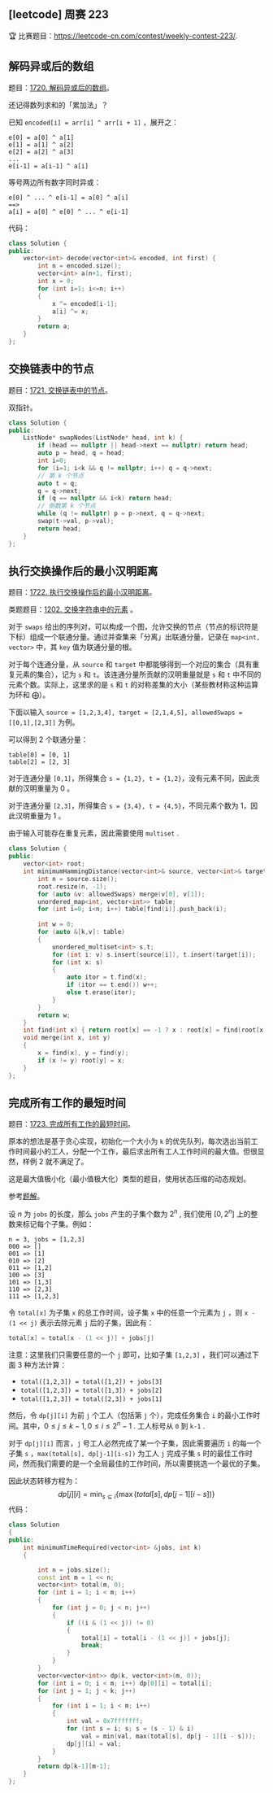 ## [leetcode] 周赛 223

🏆 比赛题目：https://leetcode-cn.com/contest/weekly-contest-223/.

## 解码异或后的数组

题目：[1720. 解码异或后的数组](https://leetcode-cn.com/problems/decode-xored-array/)。

还记得数列求和的「累加法」？

已知 `encoded[i] = arr[i] ^ arr[i + 1]` ，展开之：

```
e[0] = a[0] ^ a[1]
e[1] = a[1] ^ a[2]
e[2] = a[2] ^ a[3]
...
e[i-1] = a[i-1] ^ a[i] 
```

等号两边所有数字同时异或：

```
e[0] ^ ... ^ e[i-1] = a[0] ^ a[i]
==>
a[i] = a[0] ^ e[0] ^ ... ^ e[i-1]
```

代码：

```cpp
class Solution {
public:
    vector<int> decode(vector<int>& encoded, int first) {
        int n = encoded.size();
        vector<int> a(n+1, first);
        int x = 0;
        for (int i=1; i<=n; i++)
        {
            x ^= encoded[i-1];
            a[i] ^= x;
        }
        return a;
    }
};
```

## 交换链表中的节点

题目：[1721. 交换链表中的节点](https://leetcode-cn.com/problems/swapping-nodes-in-a-linked-list/)。

双指针。

```cpp
class Solution {
public:
    ListNode* swapNodes(ListNode* head, int k) {
        if (head == nullptr || head->next == nullptr) return head;
        auto p = head, q = head;
        int i=0;
        for (i=1; i<k && q != nullptr; i++) q = q->next;
        // 第 k 个节点
        auto t = q;
        q = q->next;
        if (q == nullptr && i<k) return head;
		// 倒数第 k 个节点
        while (q != nullptr) p = p->next, q = q->next;
        swap(t->val, p->val);
        return head;
    }
};
```

## 执行交换操作后的最小汉明距离 

题目：[1722. 执行交换操作后的最小汉明距离](https://leetcode-cn.com/problems/minimize-hamming-distance-after-swap-operations/)。

类题题目：[1202. 交换字符串中的元素](https://leetcode-cn.com/problems/smallest-string-with-swaps/) 。

对于 `swaps` 给出的序列对，可以构成一个图，允许交换的节点（节点的标识符是下标）组成一个联通分量。通过并查集来「分离」出联通分量，记录在 `map<int, vector>` 中，其 `key` 值为联通分量的根。

对于每个连通分量，从 `source` 和 `target` 中都能够得到一个对应的集合（具有重复元素的集合），记为 `s` 和 `t`。该连通分量所贡献的汉明重量就是 `s` 和 `t` 中不同的元素个数。实际上，这里求的是 `s` 和 `t` 的对称差集的大小（某些教材称这种运算为环和 $\bigoplus$）。

下面以输入  `source = [1,2,3,4], target = [2,1,4,5], allowedSwaps = [[0,1],[2,3]]` 为例。

可以得到 2 个联通分量：

```
table[0] = [0, 1]
table[2] = [2, 3]
```

对于连通分量 `[0,1]`，所得集合 `s = {1,2}, t = {1,2}`，没有元素不同，因此贡献的汉明重量为 0 。

对于连通分量 `[2,3]`，所得集合 `s = {3,4}, t = {4,5}`，不同元素个数为 1，因此汉明重量为 1 。

由于输入可能存在重复元素，因此需要使用 `multiset` .

```cpp
class Solution {
public:
    vector<int> root;
    int minimumHammingDistance(vector<int>& source, vector<int>& target, vector<vector<int>>& allowedSwaps) {
        int n = source.size();
        root.resize(n, -1);
        for (auto &v: allowedSwaps) merge(v[0], v[1]);
        unordered_map<int, vector<int>> table;
        for (int i=0; i<n; i++) table[find(i)].push_back(i);
        
        int w = 0;
        for (auto &[k,v]: table)
        {
            unordered_multiset<int> s,t;
            for (int i: v) s.insert(source[i]), t.insert(target[i]);
            for (int x: s)
            {
                auto itor = t.find(x);
                if (itor == t.end()) w++;
                else t.erase(itor);
            }
        }
        return w;
    }
    int find(int x) { return root[x] == -1 ? x : root[x] = find(root[x]); }
    void merge(int x, int y)
    {
        x = find(x), y = find(y);
        if (x != y) root[y] = x;
    }
};
```

## 完成所有工作的最短时间

题目：[1723. 完成所有工作的最短时间](https://leetcode-cn.com/problems/find-minimum-time-to-finish-all-jobs/)。

原本的想法是基于贪心实现，初始化一个大小为 `k` 的优先队列，每次选出当前工作时间最小的工人，分配一个工作，最后求出所有工人工作时间的最大值。但很显然，样例 2 就不满足了。

这是最大值极小化（最小值极大化）类型的题目，使用状态压缩的动态规划。

参考[题解](https://leetcode-cn.com/problems/find-minimum-time-to-finish-all-jobs/solution/zhuang-ya-dp-jing-dian-tao-lu-xin-shou-j-3w7r/)。

设 $n$ 为 `jobs` 的长度，那么 `jobs` 产生的子集个数为 $2^n$ , 我们使用 $[0, 2^n]$ 上的整数来标记每个子集。例如：

```
n = 3, jobs = [1,2,3]
000 => []
001 => [1]
010 => [2]
011 => [1,2]
100 => [3]
101 => [1,3]
110 => [2,3]
111 => [1,2,3]
```

令 `total[x]` 为子集 `x` 的总工作时间，设子集 `x` 中的任意一个元素为 `j` ，则 `x - (1 << j)` 表示去除元素 `j` 后的子集，因此有：

```cpp
total[x] = total[x - (1 << j)] + jobs[j]
```

注意：这里我们只需要任意的一个 `j` 即可，比如子集 `[1,2,3]` ，我们可以通过下面 3 种方法计算：

+ `total([1,2,3]) = total([1,2]) + jobs[3]`
+ `total([1,2,3]) = total([1,3]) + jobs[2]`
+ `total([1,2,3]) = total([2,3]) + jobs[1]`

然后，令 `dp[j][i]` 为前 `j` 个工人（包括第 `j` 个），完成任务集合 `i` 的最小工作时间。其中，$0 \le j \le k-1, 0 \le i \le 2^n-1$ . 工人标号从 `0` 到 `k-1` .

对于 `dp[j][i]` 而言，`j` 号工人必然完成了某一个子集，因此需要遍历 `i` 的每一个子集 `s` ，`max(total[s], dp[j-1][i-s])` 为工人 `j` 完成子集 `s` 时的最佳工作时间，然而我们需要的是一个全局最佳的工作时间，所以需要挑选一个最优的子集。

因此状态转移方程为：
$$
dp[j][i] = \min_{s \subseteq i}{\{ \max(total[s], dp[j-1][i-s]) \}}
$$
代码：

```cpp
class Solution
{
public:
    int minimumTimeRequired(vector<int> &jobs, int k)
    {

        int n = jobs.size();
        const int m = 1 << n;
        vector<int> total(m, 0);
        for (int i = 1; i < m; i++)
        {
            for (int j = 0; j < n; j++)
            {
                if ((i & (1 << j)) != 0)
                {
                    total[i] = total[i - (1 << j)] + jobs[j];
                    break;
                }
            }
        }
        vector<vector<int>> dp(k, vector<int>(m, 0));
        for (int i = 0; i < m; i++) dp[0][i] = total[i];
        for (int j = 1; j < k; j++)
        {
            for (int i = 1; i < m; i++)
            {
                int val = 0x7fffffff;
                for (int s = i; s; s = (s - 1) & i)
                    val = min(val, max(total[s], dp[j - 1][i - s]));
                dp[j][i] = val;
            }
        }
        return dp[k-1][m-1];
    }
};

```


